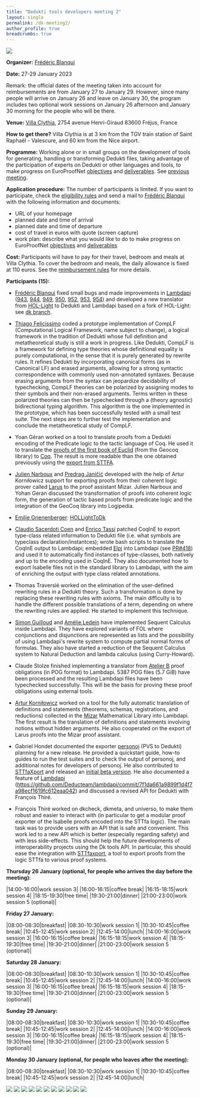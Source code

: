 ```yaml
---
title: "Dedukti tools developers meeting 2"
layout: single
permalink: /dk-meeting2/
author_profile: true
breadcrumbs: true
---
```


<img src="/_pages/WG1/Jan2023/20230129_135357_resized.jpg"/>

**Organizer:** [Frédéric Blanqui](https://blanqui.gitlabpages.inria.fr/)

**Date:** 27-29 January 2023

Remark: the official dates of the meeting taken into account for reimbursements are from January 27 to January 29. However, since many people will arrive on January 26 and leave on January 30, the program includes two optional work sessions on January 26 afternoon and January 30 morning for the people who will be there.

**Venue:** [Villa Clythia](https://www.caes.cnrs.fr/sejours/la-villa-clythia/), 2754 avenue Henri-Giraud 83600 Fréjus, France

**How to get there?** Villa Clythia is at 3 km from the TGV train station of Saint Raphaël - Valescure, and 60 km from the Nice airport. <!--For instance, there is a direct train from Paris Gare de Lyon on January 26 at 08:18 (arrival at 13:01), and a direct train to Paris Gare de Lyon on January 30 at 15:57 (arrival at 20:42).-->

<!--A shuttle will be organized from/to the train station on October 15 at 15:30, and from the hotel to Remiremont train station on October 19 at 15:00. If you want to take the shuttle, send a mail to [Frédéric Blanqui](https://blanqui.gitlabpages.inria.fr/)-->

**Programme:** Working alone or in small groups on the development of tools for generating, handling or transforming Dedukti files, taking advantage of the participation of experts on Dedukti or other languages and tools, to make progress on EuroProofNet [objectives](../objectives) and [deliverables](../deliverables). See [previous meeting](../dk-meeting1).

**Application procedure:** The number of participants is limited. If you want to participate, check the [eligibility rules](https://europroofnet.github.io/eligibility/) and send a mail to [Frédéric Blanqui](https://blanqui.gitlabpages.inria.fr/) with the following information and documents:

  * URL of your homepage
  * planned date and time of arrival
  * planned date and time of departure
  * cost of travel in euros with quote (screen capture)
  * work plan: describe what you would like to do to make progress on EuroProofNet [objectives](../objectives) and [deliverables](../deliverables)

**Cost:** Participants will have to pay for their travel, bedroom and meals at Villa Clythia. To cover the bedroom and meals, the daily allowance is fixed at 110 euros. See the [reimbursement rules](https://europroofnet.github.io/reimbursement-rules/) for more details.

**Participants (15):**

- [Frédéric Blanqui](https://blanqui.gitlabpages.inria.fr/) fixed small bugs and made improvements in [Lambdapi](https://github.com/Deducteam/lambdapi) ([943](https://github.com/Deducteam/lambdapi/pull/943), [944](https://github.com/Deducteam/lambdapi/pull/944), [949](https://github.com/Deducteam/lambdapi/pull/949), [950](https://github.com/Deducteam/lambdapi/pull/950), [952](https://github.com/Deducteam/lambdapi/pull/952), [953](https://github.com/Deducteam/lambdapi/pull/953), [954](https://github.com/Deducteam/lambdapi/pull/954)) and developed a new translator from [HOL-Light](https://www.cl.cam.ac.uk/~jrh13/hol-light/) to Dedukti and Lambdapi based on a fork of HOL-Light: see [dk branch](https://github.com/Deducteam/hol-light/tree/dk).

- [Thiago Felicissimo](http://www.lsv.fr/~felicissimo/) coded a prototype implementation of CompLF (Computational Logical Framework, name subject to change), a logical framework in the tradition of Dedukti whose full definition and metatheoretical study is still a work in progress. Like Dedukti, CompLF is a framework for defining type theories whose definitional equality is purely computational, in the sense that it is purely generated by rewrite rules. It refines Dedukti by incorporating canonical forms (as in Canonical LF) and erased arguments, allowing for a strong syntactic correspondence with commonly used non-annotated syntaxes. Because erasing arguments from the syntax can jeopardize decidability of typechecking, CompLF theories can be polarized by assigning modes to their symbols and their non-erased arguments. Terms written in these polarized theories can then be typechecked through a (theory agnostic) bidirectional typing algorithm. This algorithm is the one implemented in the prototype, which has been successfully tested with a small test suite. The next steps are to further test the implementation and conclude the metatheoretical study of CompLF.

- Yoan Géran worked on a tool to translate proofs from a Dedukti encoding of the Predicate logic to the tactic language of Coq. He used it to translate the [proofs of the first book of Euclid](https://github.com/Karnaj/plth_geocoq_euclid) (from the Geocoq library) to [Coq](https://github.com/Karnaj/dktactgeo). The result is more readable than the one obtained previously using the [export from STTFA](https://github.com/Karnaj/sttfa_geocoq_euclid).

- [Julien Narboux](https://dpt-info.di.unistra.fr/~narboux/) and [Predrag Janičić](http://poincare.matf.bg.ac.rs/~janicic/) developed with the help of Artur Korniłowicz support for exporting proofs from their coherent logic prover called [Larus](https://github.com/janicicpredrag/Larus) to the proof assistant Mizar. Julien Narboux and Yohan Geran discussed the transformation of proofs into coherent logic form, the generation of tactic based proofs from predicate logic and the integration of the GeoCoq library into Logipedia.

- [Emilie Grienenberger](http://www.lsv.fr/~grienenberger/): [HOLLightToDk](https://github.com/Deducteam/HOLLightToDk)

- [Claudio Sacerdoti Coen](http://www.cs.unibo.it/~sacerdot/) and
[Enrico Tassi](http://www-sop.inria.fr/members/Enrico.Tassi/) patched
CoqInE to export type-class related information to Dedukti file
(i.e. what symbols are typeclass declaration/instantces); wrote bash
scripts to translate the CoqInE output to Lambdapi; embedded
[Elpi](https://github.com/LPCIC/elpi) into Lambdapi (see
[PR#418](https://github.com/Deducteam/lambdapi/pull/418)) and used it
to automatically find instances of type-classes, both natively and up
to the encoding used in CoqInE. They also documented how to export
Isabelle files not in the standard library to Lambdapi, with the aim
of enriching the output with type class related annotations.

- Thomas Traversié worked on the elimination of the user-defined rewriting rules in a Dedukti theory. Such a transformation is done by replacing these rewriting rules with axioms. The main difficulty is to handle the different possible translations of a term, depending on where the rewriting rules are applied. He started to implement this technique.

- [Simon Guilloud](https://people.epfl.ch/simon.guilloud) and [Amélie Ledein](https://lmf.cnrs.fr/Perso/AmelieLedein) have implemented Sequent Calculus inside Lambdapi. They have explored variants of FOL where conjunctions and disjunctions are represented as lists and the possibility of using Lambdapi's rewrite system to compute partial normal forms of formulas. They also have started a reduction of the Sequent Calculus system to Natural Deduction and lambda calculus (using Curry-Howard).

- Claude Stolze finished implementing a translator from [Atelier B](https://www.atelierb.eu/) proof obligations (in POG format) to Lambdapi. 5387 POG files (5.7 GiB) have been processed and the resulting Lambdapi files have been typechecked successfully. This will be the basis for proving these proof obligations using external tools.

- [Artur Korniłowicz](http://math.uwb.edu.pl/~arturk/) worked on a
tool for the fully automatic translation of definitions and statements
(theorems, schemas, registrations, and reductions) collected in the
[Mizar](http://mizar.org/) Mathematical Library into Lambdapi.  The
first result is the translation of definitions and statements
involving notions without hidden arguments.  He also cooperated on the
export of Larus proofs into the Mizar proof assistant.

- Gabriel Hondet documented the exporter [personoj](https://github.com/Deducteam/personoj) (PVS to Dedukti) planning for a new release. He provided a quickstart guide, how-to guides to run the test suites and to check the output of personoj, and additional notes for developers of personoj. He also contributed to [STTfaXport](https://github.com/Deducteam/sttfaxport) and released an [initial beta version](https://github.com/Deducteam/sttfaxport/releases/tag/20230131). He also documented a feature of [Lambdapi](https://github.com/Deducteam/lambdapi) (https://github.com/Deducteam/lambdapi/commit/7f1da661a9899f1d4f7a98ecf1619fc612eaa042) and discussed a revised API for Dedukti with François Thiré.

- François Thiré worked on dkcheck, dkmeta, and universo, to make them
robust and easier to interact with (in particular to get a modular
proof exporter of the Isabelle proofs encoded into the STTfa
logic). The main task was to provide users with an API that is safe
and convenient. This work led to a new API which is better (especially
regarding safety) and with less side-effects. This should help the
future developments of interoperability projects using the Dk tools
API. In particular, this should ease the integration with
[STTfaxport](https://github.com/Deducteam/sttfaxport), a tool to
export proofs from the logic STTfa to various proof systems.

**Thursday 26 January (optional, for people who arrives the day before the meeting):**

|14:00-16:00|work session 3|
|16:00-16:15|coffee break|
|16:15-18:15|work session 4|
|18:15-19:30|free time|
|19:30-21:00|dinner|
|21:00-23:00|work session 5 (optional)|

**Friday 27 January:**

|08:00-08:30|breakfast|
|08:30-10:30|work session 1|
|10:30-10:45|coffee break|
|10:45-12:45|work session 2|
|12:45-14:00|lunch|
|14:00-16:00|work session 3|
|16:00-16:15|coffee break|
|16:15-18:15|work session 4|
|18:15-19:30|free time|
|19:30-21:00|dinner|
|21:00-23:00|work session 5 (optional)|

**Saturday 28 January:**

|08:00-08:30|breakfast|
|08:30-10:30|work session 1|
|10:30-10:45|coffee break|
|10:45-12:45|work session 2|
|12:45-14:00|lunch|
|14:00-16:00|work session 3|
|16:00-16:15|coffee break|
|16:15-18:15|work session 4|
|18:15-19:30|free time|
|19:30-21:00|dinner|
|21:00-23:00|work session 5 (optional)|

**Sunday 29 January:**

|08:00-08:30|breakfast|
|08:30-10:30|work session 1|
|10:30-10:45|coffee break|
|10:45-12:45|work session 2|
|12:45-14:00|lunch|
|14:00-16:00|work session 3|
|16:00-16:15|coffee break|
|16:15-18:15|work session 4|
|18:15-19:30|free time|
|19:30-21:00|dinner|
|21:00-23:00|work session 5 (optional)|

**Monday 30 January (optional, for people who leaves after the meeting):**

|08:00-08:30|breakfast|
|08:30-10:30|work session 1|
|10:30-10:45|coffee break|
|10:45-12:45|work session 2|
|12:45-14:00|lunch|

<img src="/_pages/WG1/Jan2023/20230127_164233_resized.jpg"/>
<img src="/_pages/WG1/Jan2023/20230127_121027_resized.jpg"/>
<img src="/_pages/WG1/Jan2023/20230127_121204_resized.jpg"/>
<img src="/_pages/WG1/Jan2023/20230127_121220_resized.jpg"/>
<img src="/_pages/WG1/Jan2023/20230127_121227_resized.jpg"/>
<img src="/_pages/WG1/Jan2023/20230127_124100_resized.jpg"/>
<img src="/_pages/WG1/Jan2023/20230127_124117_resized.jpg"/>
<img src="/_pages/WG1/Jan2023/20230127_133547_resized.jpg"/>
<img src="/_pages/WG1/Jan2023/20230128_090818_resized.jpg"/>
<img src="/_pages/WG1/Jan2023/20230128_090836_resized.jpg"/>
<img src="/_pages/WG1/Jan2023/20230129_135024_resized.jpg"/>
<!--img src="/_pages/WG1/Jan2023/20230126_161449_resized.jpg"/-->
<!--img src="/_pages/WG1/Jan2023/20230126_161524_resized.jpg"/-->

